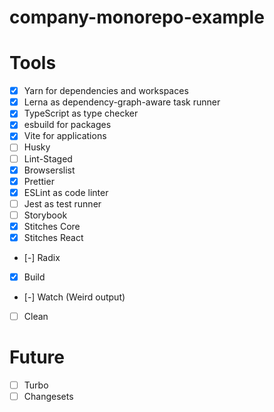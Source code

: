 # company-monorepo-example

# Tools

- [x] Yarn for dependencies and workspaces
- [x] Lerna as dependency-graph-aware task runner
- [x] TypeScript as type checker
- [x] esbuild for packages
- [x] Vite for applications
- [ ] Husky
- [ ] Lint-Staged
- [x] Browserslist
- [x] Prettier
- [x] ESLint as code linter
- [ ] Jest as test runner
- [ ] Storybook
- [x] Stitches Core
- [x] Stitches React
- [-] Radix
- [x] Build
- [-] Watch (Weird output)
- [ ] Clean

# Future

- [ ] Turbo
- [ ] Changesets
